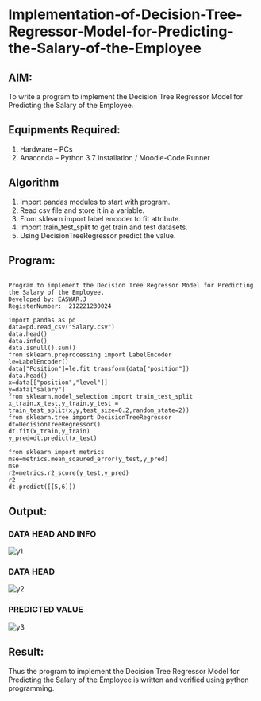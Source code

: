 # Implementation-of-Decision-Tree-Regressor-Model-for-Predicting-the-Salary-of-the-Employee

## AIM:
To write a program to implement the Decision Tree Regressor Model for Predicting the Salary of the Employee.

## Equipments Required:
1. Hardware – PCs
2. Anaconda – Python 3.7 Installation / Moodle-Code Runner

## Algorithm
1. Import pandas modules to start with program.
2. Read csv file and store it in a variable.
3. From sklearn import label encoder to fit attribute.
4. Import train_test_split to get train and test datasets.
5. Using DecisionTreeRegressor predict the value.

## Program:
```

Program to implement the Decision Tree Regressor Model for Predicting the Salary of the Employee.
Developed by: EASWAR.J
RegisterNumber:  212221230024

```
```
import pandas as pd
data=pd.read_csv("Salary.csv")
data.head()
data.info()
data.isnull().sum()
from sklearn.preprocessing import LabelEncoder
le=LabelEncoder()
data["Position"]=le.fit_transform(data["position"])
data.head()
x=data[["position","level"]]
y=data["salary"]
from sklearn.model_selection import train_test_split
x_train,x_test,y_train,y_test = train_test_split(x,y,test_size=0.2,random_state=2))
from sklearn.tree import DecisionTreeRegressor
dt=DecisionTreeRegressor()
dt.fit(x_train,y_train)
y_pred=dt.predict(x_test)

from sklearn import metrics
mse=metrics.mean_sqaured_error(y_test,y_pred)
mse
r2=metrics.r2_score(y_test,y_pred)
r2
dt.predict([[5,6]])
```

## Output:
### DATA HEAD AND INFO
![y1](https://user-images.githubusercontent.com/94154683/169518130-bf5414c9-4ac6-4edd-8da4-54685fe91e5a.PNG)
### DATA HEAD
![y2](https://user-images.githubusercontent.com/94154683/169518138-d8514fcb-6a37-40ca-91b6-daa36470947e.PNG)
### PREDICTED VALUE
![y3](https://user-images.githubusercontent.com/94154683/169518155-e7a0cdcd-4aa2-483b-af63-0f423909b711.PNG)

## Result:
Thus the program to implement the Decision Tree Regressor Model for Predicting the Salary of the Employee is written and verified using python programming.
